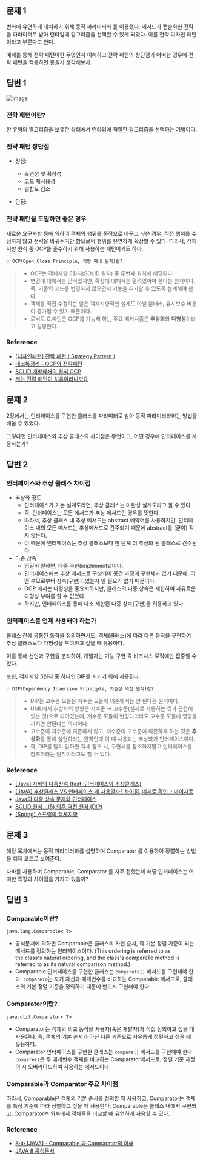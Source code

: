## 문제 1

변화에 유연하게 대처하기 위해 동작 파라미터화 를 이용했다.
메서드가 캡슐화한 전략을 파라미터로 받아 런타임에 알고리즘을 선택할 수 있게 되었다. 이를 전략 디자인 패턴 이라고 부른다고 한다.

예제를 통해 전략 패턴이란 무엇인지 이해하고 전략 패턴의 장단점과 어떠한 경우에 전략 패턴을 적용하면 좋을지 생각해보자.

## 답변 1

![image](https://github.com/WeeklyStudy/modern-java-in-action/assets/63441091/b117a18c-db82-4542-9c68-7f578705f326)

### 전략 패턴이란?

한 유형의 알고리즘을 보유한 상태에서 런타임에 적절한 알고리즘을 선택하는 기법이다.

### 전략 패턴 장단점
- 장점:
  - 유연성 및 확장성
  - 코드 재사용성
  - 결합도 감소

- 단점:

### 전략 패턴을 도입하면 좋은 경우
새로운 요구사항 등에 의하여 객체의 행위를 동적으로 바꾸고 싶은 경우, 직접 행위를 수정하지 않고 전략을 바꿔주기만 함으로써 행위를 유연하게 확장할 수 있다.
따라서, 객체지향 원칙 중 OCP를 준수하기 위해 사용하는 패턴이기도 하다.

`💡 OCP(Open Close Principle, 개방 폐쇄 원칙)란? `
> - OCP는 객체지향 5원칙(SOLID 원칙) 중 두번째 원칙에 해당된다.
> - 변경에 대해서는 닫혀있지만, 확장에 대해서는 열려있어야 한다는 원칙이다. 즉, 기존의 코드를 변경하지 않으면서 기능을 추가할 수 있도록 설계해야 한다.
> - 객체를 직접 수정하는 일은 객체지향적인 설계도 아닐 뿐더러, 유지보수 비용이 증가될 수 있기 때문이다.
> - 로버트 C.마틴은 OCP를 가능케 하는 주요 메커니즘은 **추상화**와 **다형성**이라고 설명한다.
>

### Reference

- [[디자인패턴] 전략 패턴 ( Strategy Pattern )](https://victorydntmd.tistory.com/292)
- [테코톡정리 - OCP와 전략패턴](https://velog.io/@gudnr1451/%ED%85%8C%EC%BD%94%ED%86%A1%EC%A0%95%EB%A6%AC-OCP%EC%99%80-%EC%A0%84%EB%9E%B5%ED%8C%A8%ED%84%B4)
- [SOLID 개방폐쇄의 원칙 OCP](https://www.youtube.com/watch?v=fJcZML8ZQAE)
- [저는 전략 패턴이 처음이라니까요](https://joel-dev.site/75)

## 문제 2

2장에서는 인터페이스를 구현한 클래스를 파라미터로 받아 동작 파라미터화하는 방법을 배울 수 있었다.

그렇다면 인터페이스와 추상 클래스의 차이점은 무엇이고, 어떤 경우에 인터페이스를 사용하는가?

## 답변 2

### 인터페이스와 추상 클래스 차이점

- 추상화 정도
    - 인터페이스가 기본 설계도라면, 추상 클래스는 미완성 설계도라고 볼 수 있다.
    - 즉, 인터페이스는 모든 메서드가 추상 메서드인 경우를 뜻한다.
    - 따라서, 추상 클래스 내 추상 메서드는 abstract 예약어를 사용하지만, 인터페이스 내의 모든 메서드는 추상메서드로 간주되기 때문에 abstract를 (굳이) 적지 않는다.
    - 이 때문에 인터페이스는 추상 클래스보다 한 단계 더 추상화 된 클래스로 간주된다.
- 다중 상속
    - 엄밀히 말하면, 다중 구현(implements)이다.
    - 인터페이스에는 추상 메서드로 구성되어 중간 과정에 구현체가 없기 때문에, 어떤 부모로부터 상속(구현)되었는지 알 필요가 없기 때문이다.
    - OOP 에서는 다형성을 중요시하지만, 클래스의 다중 상속은 제한하여 자유로운 다형성 부여를 할 수 없었다.
    - 하지만, 인터페이스를 통해 다소 제한된 다중 상속(구현)을 허용하고 있다.

### 인터페이스를 언제 사용해야 하는가

클래스 간에 공통된 동작을 정의하면서도, 객체(클래스)에 따라 다른 동작을 구현하여 추상 클래스보다 다형성을 부여하고 싶을 때 유용하다.

이를 통해 선언과 구현을 분리하여, 개발자는 기능 구현 즉 비즈니스 로직에만 집중할 수 있다.

또한, 객체지향 5원칙 중 하나인 DIP를 지키기 위해 사용된다.

`💡 DIP(Dependency Inversion Principle, 의존성 역전 원칙)란?`

> - DIP는 고수준 모듈은 저수준 모듈에 의존해서는 안 된다는 원칙이다. <br>
> - UML에서 추상화의 방향은 저수준 → 고수준(실제로 사용하는 것과 근접해있는 것)으로 되어있는데, 저수준 모듈이 변경되더라도 고수준 모듈에 영향을 끼치면 안된다는 의미이다.
> - 고수준이 저수준에 의존하지 않고, 저수준이 고수준에 의존하게 하는 것은 **추상화**를 통해 실현하라는 원칙인데 이 때 사용되는 추상화가 인터페이스이다. 
> - 즉, DIP를 달리 말하면 객체 참조 시, 구현체를 참조하지말고 인터페이스를 참조하라는 원칙이라고도 할 수 있다.

### Reference

- [[Java] 자바의 다중상속 (feat. 인터페이스와 추상클래스)](https://junior-datalist.tistory.com/213)
- [[JAVA] 추상클래스 VS 인터페이스 왜 사용할까? 차이점, 예제로 확인 :: 마이자몽](https://myjamong.tistory.com/150)
- [Java의 다중 상속 문제와 인터페이스](https://velog.io/@tsi0521/Java의-다중-상속-문제와-인터페이스#3-그렇다면-인터페이스-다중-구현은)
- [SOLID 원칙 - (5) 의존 역전 원칙 (DIP)](https://4z7l.github.io/2021/06/18/SOLID_DIP.html)
- [[Spring] 스프링의 객체지향](https://velog.io/@byunsw4/스프링-핵심-원리-1#2-dip)

## 문제 3

해당 목차에서는 동작 파라미터화를 설명하며 Comparator 를 이용하여 정렬하는 방법을 예제 코드로 보여준다.

자바를 사용하며 Comparable, Comparator 를 자주 접했는데 해당 인터페이스는 어떠한 특징과 차이점을 가지고 있을까?

## 답변 3

### Comparable이란?

```
java.lang.Comparable< T>
```

- 공식문서에 의하면 Comparable은 클래스의 자연 순서, 즉 기본 정렬 기준이 되는 메서드를 정의하는 인터페이스이다. (This ordering is referred to as the class's natural ordering, and the class's compareTo method is referred to as its natural comparison method.)
- Comparable 인터페이스를 구현한 클래스는 `compareTo()` 메서드를 구현해야 한다. `compareTo`는 자기 자신과 매개변수를 비교하는 Comparable 메서드로, 클래스의 기본 정렬 기준을 정의하기 때문에 반드시 구현해야 한다.

### Comparator이란?

```
java.util.Comparator< T>
```

- Comparator는 객체의 비교 동작을 사용자(혹은 개발자)가 직접 정의하고 싶을 때 사용된다. 즉, 객체의 기본 순서가 아닌 다른 기준으로 자유롭게 정렬하고 싶을 때 유용하다.
- Comparator 인터페이스를 구현한 클래스는 `compare()` 메서드를 구현해야 한다. `compare()`은 두 매개변수 객체를 비교하는 Comparator메서드로, 정렬 기준 재정의 시 오버라이드하여 사용하는 메서드이다.

### Comparable과 Comparator 주요 차이점

따라서, Comparable은 객체의 기본 순서를 정의할 때 사용하고, Comparator는 객체를 특정 기준에 따라 정렬하고 싶을 때 사용한다. Comparable은 클래스 내에서 구현되고, Comparator는 외부에서 객체들을 비교할 때 유연하게 사용할 수 있다.

### Reference

- [자바 [JAVA] - Comparable 과 Comparator의 이해](https://st-lab.tistory.com/243)
- [JAVA 8 공식문서](https://docs.oracle.com/javase/8/docs/api/java/lang/Comparable.html)
